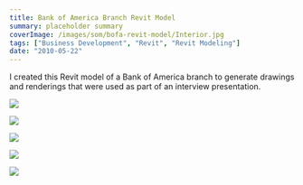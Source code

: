 ```yaml
---
title: Bank of America Branch Revit Model
summary: placeholder summary
coverImage: /images/som/bofa-revit-model/Interior.jpg
tags: ["Business Development", "Revit", "Revit Modeling"]
date: "2010-05-22"
---
```


I created this Revit model of a Bank of America branch to generate drawings and renderings that were used as part of an interview presentation.

![](/images/som/bofa-revit-model/Entry.jpg)

![](/images/som/bofa-revit-model/Front.jpg)

![](/images/som/bofa-revit-model/Canopy.jpg)

![](/images/som/bofa-revit-model/Floor-Plan-Section.jpg)

![](Interior.jpg)

